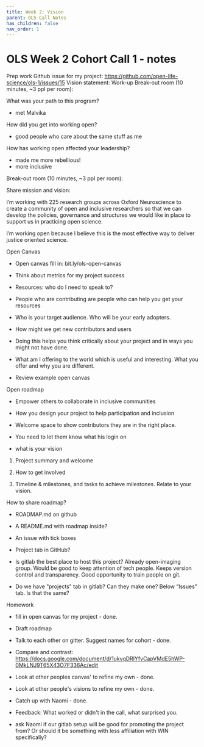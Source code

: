 ```yaml
---
title: Week 2: Vision
parent: OLS Call Notes
has_children: false
nav_order: 1
---
```


# OLS Week 2 Cohort Call 1 - notes

Prep work
Github issue for my project: https://github.com/open-life-science/ols-1/issues/15
Vision statement: Work-up
Break-out room (10 minutes, ~3 ppl per room):

What was your path to this program?
 - met Malvika

How did you get into working open?
 - good people who care about the same stuff as me

How has working open affected your leadership?
 - made me more rebellious!
 - more inclusive

Break-out room (10 minutes, ~3 ppl per room):

Share mission and vision:

I’m working with 225 research groups across Oxford Neuroscience to create a community of open and inclusive researchers so that we can develop the policies, governance and structures we would like in place to support us in practicing open science.

I’m working open because I believe this is the most effective way to deliver justice oriented science.


Open Canvas

 - Open canvas fill in: bit.ly/ols-open-canvas
 - Think about metrics for my project success
 - Resources: who do I need to speak to?
 - People who are contributing are people who can help you get your resources
 - Who is your target audience. Who will be your early adopters.
 - How might we get new contributors and users

 - Doing this helps you think critically about your project and in ways you might not have done.


 - What am I offering to the world which is useful and interesting. What you offer and why you are different.

 - Review example open canvas


Open roadmap

 - Empower others to collaborate in inclusive communities

 - How you design your project to help participation and inclusion

 - Welcome space to show contributors they are in the right place.
 - You need to let them know what his login on
 - what is your vision

1) Project summary and welcome

2) How to get involved

3) Timeline & milestones, and tasks to achieve milestones. Relate to your vision.


How to share roadmap?
 - ROADMAP.md on github
 - A README.md with roadmap inside?
 - An issue with tick boxes
 - Project tab in GitHub?


 - Is gitlab the best place to host this project? Already open-imaging group. Would be good to keep attention of tech people. Keeps version control and transparency. Good opportunity to train people on git.
 - Do we have "projects" tab in gitlab? Can they make one? Below “Issues” tab. Is that the same?














Homework

 - fill in open canvas for my project - done.

 - Draft roadmap

 - Talk to each other on gitter. Suggest names for cohort - done.

 - Compare and contrast: https://docs.google.com/document/d/1ukvqDRIYfvCapVMdE5hWP-0MkLNJ9T65X43O7F336Ac/edit

 - Look at other peoples canvas' to refine my own - done.

 - Look at other people's visions to refine my own - done.

 - Catch up with Naomi - done.

 - Feedback: What worked or didn't in the call, what surprised you.

 - ask Naomi if our gitlab setup will be good for promoting the project from? Or should it be something with less affiliation with WIN specifically?
